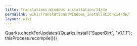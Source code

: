 ```yaml
---
title: Translations:Windows installation/14/de
permalink: wiki/Translations:Windows_installation/14/de/
layout: wiki
---
```


Quarks.checkForUpdates({Quarks.install("SuperDirt", "v1.1.1");
thisProcess.recompile()})
